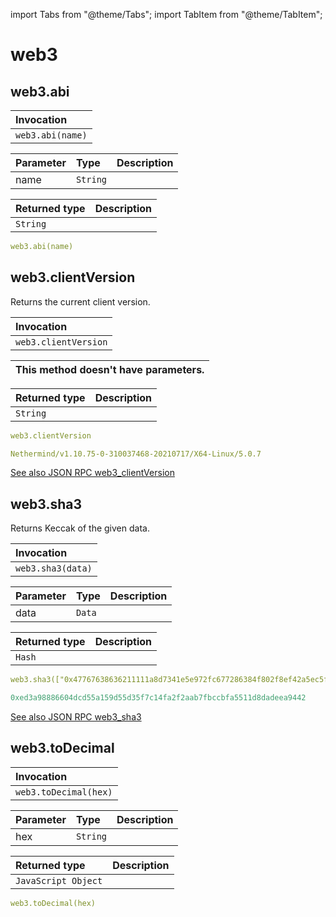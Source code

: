 import Tabs from "@theme/Tabs";
import TabItem from "@theme/TabItem";

# web3


## web3.abi

| Invocation |
| :--- |
| `web3.abi(name)` |

| Parameter | Type | Description |
| :--- | :--- | :--- |
| name | `String` |  |

| Returned type | Description |
| :--- | :--- |
| `String` |  |

``` yaml title="Example request of web3.abi" 
web3.abi(name)
```



## web3.clientVersion

Returns the current client version. 


| Invocation |
| :--- |
| `web3.clientVersion` |

| This method doesn't have parameters. |
| :--- |

| Returned type | Description |
| :--- | :--- |
| `String` |  |

<Tabs>
<TabItem label="Request" value="request">

```yaml
web3.clientVersion
```
</TabItem>
<TabItem label="Response" value="response">

```yaml
Nethermind/v1.10.75-0-310037468-20210717/X64-Linux/5.0.7
```
</TabItem>
</Tabs>

[See also JSON RPC web3_clientVersion](https://docs.nethermind.io/nethermind/ethereum-client/json-rpc/web3#web3_clientversion)


## web3.sha3

Returns Keccak of the given data. 


| Invocation |
| :--- |
| `web3.sha3(data)` |

| Parameter | Type | Description |
| :--- | :--- | :--- |
| data | `Data` |  |

| Returned type | Description |
| :--- | :--- |
| `Hash` |  |

<Tabs>
<TabItem label="Request" value="request">

```yaml
web3.sha3(["0x47767638636211111a8d7341e5e972fc677286384f802f8ef42a5ec5f03bbfa254cb01abc"])
```
</TabItem>
<TabItem label="Response" value="response">

```yaml
0xed3a98886604dcd55a159d55d35f7c14fa2f2aab7fbccbfa5511d8dadeea9442
```
</TabItem>
</Tabs>

[See also JSON RPC web3_sha3](https://docs.nethermind.io/nethermind/ethereum-client/json-rpc/web3#web3_sha3)

## web3.toDecimal

| Invocation |
| :--- |
| `web3.toDecimal(hex)` |

| Parameter | Type | Description |
| :--- | :--- | :--- |
| hex | `String` |  |

| Returned type | Description |
| :--- | :--- |
| `JavaScript Object` |  |

``` yaml title="Example request of web3.toDecimal" 
web3.toDecimal(hex)
```

